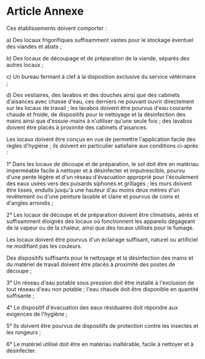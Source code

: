 # Article Annexe

Ces établissements doivent comporter :

a) Des locaux frigorifiques suffisamment vastes pour le stockage éventuel des viandes et abats ;

b) Des locaux de découpage et de préparation de la viande, séparés des autres locaux ;

c) Un bureau fermant à clef à la disposition exclusive du service vétérinaire ;

d) Des vestiaires, des lavabos et des douches ainsi que des cabinets d'aisances avec chasse d'eau, ces derniers ne pouvant ouvrir directement sur les locaux de travail ; les lavabos doivent être pourvus d'eau courante chaude et froide, de dispositifs pour le nettoyage et la désinfection des mains ainsi que d'essuie-mains à n'utiliser qu'une seule fois ; des lavabos doivent être placés à proximité des cabinets d'aisances.

Les locaux doivent être conçus en vue de permettre l'application facile des règles d'hygiène ; ils doivent en particulier satisfaire aux conditions ci-après :

1° Dans les locaux de découpe et de préparation, le sol doit être en matériau imperméable facile à nettoyer et à désinfecter et imputrescible, pourvu d'une pente légère et d'un réseau d'évacuation approprié pour l'écoulement des eaux usées vers des puisards siphonés et grillagés ; les murs doivent être lisses, enduits jusqu'à une hauteur d'au moins deux mètres d'un revêtement ou d'une peinture lavable et claire et pourvus de coins et d'angles arrondis ;

2° Les locaux de découpe et de préparation doivent être climatisés, aérés et suffisamment éloignés des locaux où fonctionnent les appareils dégageant de la vapeur ou de la chaleur, ainsi que des locaux utilisés pour le fumage.

Les locaux doivent être pourvus d'un éclairage suffisant, naturel ou artificiel ne modifiant pas les couleurs.

Des dispositifs suffisants pour le nettoyage et la désinfection des mains et du matériel de travail doivent être placés à proximité des postes de découpe ;

3° Un réseau d'eau potable sous pression doit être installé à l'exclusion de tout réseau d'eau non potable ; l'eau chaude doit être disponible en quantité suffisante ;

4° Le dispositif d'évacuation des eaux résiduaires doit répondre aux exigences de l'hygiène ;

5° Ils doivent être pourvus de dispositifs de protection contre les insectes et les rongeurs ;

6° Le matériel utilisé doit être en matériau inaltérable, facile à nettoyer et à désinfecter.
